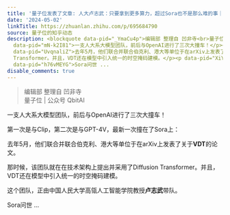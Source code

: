 ```yaml
---
title: '量子位发表了文章: 人大卢志武：只要拿到更多算力，超过Sora也不是那么难的事｜中国AIGC产业峰会'
date: '2024-05-02'
linkTitle: https://zhuanlan.zhihu.com/p/695684790
source: 量子位的知乎动态
description: <blockquote data-pid="_YmaCu4p">编辑部 整理自 凹非寺<br>量子位 | 公众号 QbitAI</blockquote><p
  data-pid="mN-k2I81">一支人大系大模型团队，前后与OpenAI进行了三次大撞车！</p><p data-pid="D_A-_GBn">第一次是与Clip，第二次是与GPT-4V，最新一次撞在了Sora上：</p><p
  data-pid="UvqnaliZ">去年5月，他们联合并联合伯克利、港大等单位于在arXiv上发表了关于<b>VDT</b>的论文。</p><p data-pid="Yln8J1Xm">那时候，该团队就在在技术架构上提出并采用了Diffusion
  Transformer。并且，VDT还在模型中引入统一的时空掩码建模。</p><p data-pid="XiYDbZf3">这个团队，正由中国人民大学高瓴人工智能学院教授<b>卢志武</b>带队。</p><p
  data-pid="h76vMEYG">Sora问世 ...
disable_comments: true
---
```

<blockquote data-pid="_YmaCu4p">编辑部 整理自 凹非寺<br>量子位 | 公众号 QbitAI</blockquote><p data-pid="mN-k2I81">一支人大系大模型团队，前后与OpenAI进行了三次大撞车！</p><p data-pid="D_A-_GBn">第一次是与Clip，第二次是与GPT-4V，最新一次撞在了Sora上：</p><p data-pid="UvqnaliZ">去年5月，他们联合并联合伯克利、港大等单位于在arXiv上发表了关于<b>VDT</b>的论文。</p><p data-pid="Yln8J1Xm">那时候，该团队就在在技术架构上提出并采用了Diffusion Transformer。并且，VDT还在模型中引入统一的时空掩码建模。</p><p data-pid="XiYDbZf3">这个团队，正由中国人民大学高瓴人工智能学院教授<b>卢志武</b>带队。</p><p data-pid="h76vMEYG">Sora问世 ...